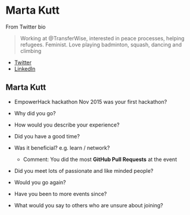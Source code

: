 # Marta Kutt

From Twitter bio
> Working at @TransferWise, interested in peace processes, helping refugees. Feminist. Love playing badminton, squash, dancing and climbing

* [Twitter](https://twitter.com/marushelee)
* [LinkedIn](https://www.linkedin.com/in/marta-kutt-21119a5a)

## Marta Kutt

* EmpowerHack hackathon Nov 2015 was your first hackathon?
* Why did you go?
* How would you describe your experience?
* Did you have a good time?
* Was it beneficial? e.g. learn / network?
    * Comment: You did the most **GitHub Pull Requests** at the event
* Did you meet lots of passionate and like minded people?

* Would you go again?
* Have you been to more events since?
* What would you say to others who are unsure about joining?
